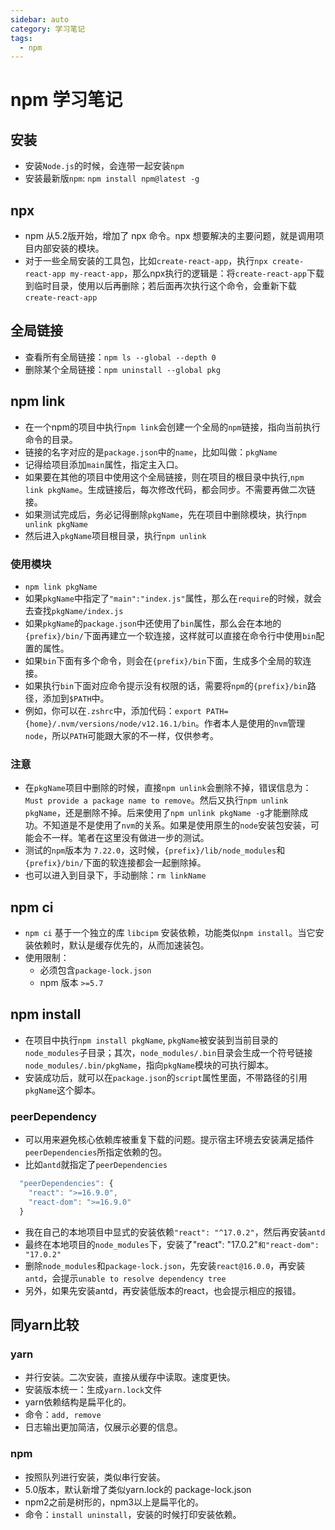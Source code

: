 ```yaml
---
sidebar: auto
category: 学习笔记
tags:
  - npm
---
```


# npm 学习笔记

## 安装
* 安装`Node.js`的时候，会连带一起安装`npm`
* 安装最新版`npm`: `npm install npm@latest -g`


## npx
* npm 从5.2版开始，增加了 npx 命令。npx 想要解决的主要问题，就是调用项目内部安装的模块。
* 对于一些全局安装的工具包，比如`create-react-app`，执行`npx create-react-app my-react-app`，那么npx执行的逻辑是：将`create-react-app`下载到临时目录，使用以后再删除；若后面再次执行这个命令，会重新下载`create-react-app`


## 全局链接
* 查看所有全局链接：`npm ls --global --depth 0`
* 删除某个全局链接：`npm uninstall --global pkg`

## npm link
* 在一个npm的项目中执行`npm link`会创建一个全局的`npm`链接，指向当前执行命令的目录。
* 链接的名字对应的是`package.json`中的`name`，比如叫做：`pkgName`
* 记得给项目添加`main`属性，指定主入口。
* 如果要在其他的项目中使用这个全局链接，则在项目的根目录中执行,`npm link pkgName`。生成链接后，每次修改代码，都会同步。不需要再做二次链接。
* 如果测试完成后，务必记得删除`pkgName`，先在项目中删除模块，执行`npm unlink pkgName`
* 然后进入`pkgName`项目根目录，执行`npm unlink`

### 使用模块
* `npm link pkgName`
* 如果`pkgName`中指定了`"main":"index.js"`属性，那么在`require`的时候，就会去查找`pkgName/index.js`
* 如果`pkgName`的`package.json`中还使用了`bin`属性，那么会在本地的`{prefix}/bin/`下面再建立一个软连接，这样就可以直接在命令行中使用`bin`配置的属性。
* 如果`bin`下面有多个命令，则会在`{prefix}/bin`下面，生成多个全局的软连接。
* 如果执行`bin`下面对应命令提示没有权限的话，需要将`npm`的`{prefix}/bin`路径，添加到`$PATH`中。
* 例如，你可以在`.zshrc`中，添加代码：`export PATH={home}/.nvm/versions/node/v12.16.1/bin`。作者本人是使用的`nvm`管理`node`，所以`PATH`可能跟大家的不一样，仅供参考。

### 注意
* 在`pkgName`项目中删除的时候，直接`npm unlink`会删除不掉，错误信息为：`Must provide a package name to remove`。然后又执行`npm unlink pkgName`，还是删除不掉。后来使用了`npm unlink pkgName -g`才能删除成功。不知道是不是使用了`nvm`的关系。如果是使用原生的`node`安装包安装，可能会不一样。笔者在这里没有做进一步的测试。
* 测试的`npm`版本为 `7.22.0`，这时候，`{prefix}/lib/node_modules`和`{prefix}/bin/`下面的软连接都会一起删除掉。
* 也可以进入到目录下，手动删除：`rm linkName`

## npm ci
* `npm ci` 基于一个独立的库 `libcipm` 安装依赖，功能类似`npm install`。当它安装依赖时，默认是缓存优先的，从而加速装包。
* 使用限制：
  - 必须包含`package-lock.json`
  - npm 版本 `>=5.7`

## npm install
* 在项目中执行`npm install pkgName`, `pkgName`被安装到当前目录的`node_modules`子目录；其次，`node_modules/.bin`目录会生成一个符号链接`node_modules/.bin/pkgName`，指向`pkgName`模块的可执行脚本。
* 安装成功后，就可以在`package.json`的`script`属性里面，不带路径的引用`pkgName`这个脚本。

### peerDependency
* 可以用来避免核心依赖库被重复下载的问题。提示宿主环境去安装满足插件`peerDependencies`所指定依赖的包。
* 比如`antd`就指定了`peerDependencies`
```js
  "peerDependencies": {
    "react": ">=16.9.0",
    "react-dom": ">=16.9.0"
  }
```
* 我在自己的本地项目中显式的安装依赖`"react": "^17.0.2"`，然后再安装`antd`
* 最终在本地项目的`node_modules`下，安装了"react": "17.0.2"`和"react-dom": "17.0.2"`
* 删除`node_modules`和`package-lock.json`，先安装`react@16.0.0`，再安装`antd`，会提示`unable to resolve dependency tree`
* 另外，如果先安装antd，再安装低版本的react，也会提示相应的报错。


## 同yarn比较
### yarn
* 并行安装。二次安装，直接从缓存中读取。速度更快。
* 安装版本统一：生成`yarn.lock`文件
* yarn依赖结构是扁平化的。
* 命令：`add, remove`
* 日志输出更加简洁，仅展示必要的信息。

### npm
* 按照队列进行安装，类似串行安装。
* 5.0版本，默认新增了类似yarn.lock的 package-lock.json
* npm2之前是树形的，npm3以上是扁平化的。
* 命令：`install uninstall`，安装的时候打印安装依赖。









